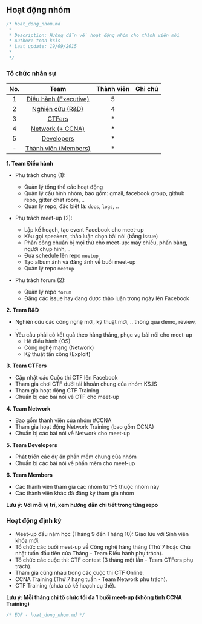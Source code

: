 ## Hoạt động nhóm

```C
/* hoat_dong_nhom.md
 *
 * Description: Hướng dẫn về hoạt động nhóm cho thành viên mới
 * Author: toan-ksis
 * Last update: 19/09/2015
 *
 */
```

### Tổ chức nhân sự

| No. |          Team         | Thành viên | Ghi chú |
|:---:|:---------------------:|:----------:|:-------:|
| 1   | [Điều hành (Executive)](#1-team-dieu-hanh) | 5          |         |
| 2   | [Nghiên cứu (R&D)](#2-team-r-d)      | 4          |         |
| 3   | [CTFers](#3-team-ctfers)               | *          |         |
| 4   | [Network (+ CCNA)](#4-team-network)      | *          |         |
| 5   | [Developers](#5-team-developers)          | *          |         |
| -   | [Thành viên (Members)](#team-members)  | *          |         |

<a name="1-team-dieu-hanh"></a>
**1. Team Điều hành**

* Phụ trách chung (1):
	* Quản lý tổng thể các hoạt động
	* Quản lý cấu hình nhóm, bao gồm: gmail, facebook group, github repo, gitter chat room, ..
	* Quản lý repo, đặc biệt là: `docs`, `logs`, ..

* Phụ trách meet-up (2):
	* Lập kế hoạch, tạo event Facebook cho meet-up
	* Kêu gọi speakers, thảo luận chọn bài nói (bằng issue)
	* Phân công chuẩn bị mọi thứ cho meet-up: máy chiếu, phấn bảng, người chụp hình, ..
	* Đưa schedule lên repo `meetup`
	* Tạo album ảnh và đăng ảnh về buổi meet-up
	* Quản lý repo `meetup`

* Phụ trách forum (2):
	* Quản lý repo `forum`
	* Đăng các issue hay đang được thảo luận trong ngày lên Facebook

<a name="2-team-r-d"></a>
**2. Team R&D**

* Nghiên cứu các công nghệ mới, kỹ thuật mới, .. thông qua demo, review, ..
* Yêu cầu phải có kết quả theo hàng tháng, phục vụ bài nói cho meet-up
	* Hệ điều hành (OS)
	* Công nghệ mạng (Network)
	* Kỹ thuật tấn công (Exploit)

<a name="3-team-ctfers"></a>
**3. Team CTFers**

* Cập nhật các Cuộc thi CTF lên Facebook
* Tham gia chơi CTF dưới tài khoản chung của nhóm KS.IS
* Tham gia hoạt động CTF Training
* Chuẩn bị các bài nói về CTF cho meet-up

<a name="4-team-network"></a>
**4. Team Network**

* Bao gồm thành viên của nhóm #CCNA
* Tham gia hoạt động Network Training (bao gồm CCNA)
* Chuẩn bị các bài nói về Network cho meet-up

<a name="5-team-developers"></a>
**5. Team Developers**

* Phát triển các dự án phần mềm chung của nhóm
* Chuẩn bị các bài nói về phần mềm cho meet-up

<a name="team-members"></a>
**6. Team Members**

* Các thành viên tham gia các nhóm từ 1-5 thuộc nhóm này
* Các thành viên khác đã đăng ký tham gia nhóm

**Lưu ý: Với mỗi vị trí, xem hướng dẫn chi tiết trong từng repo**

<a name="hoat-dong-dinh-ky"></a>
### Hoạt động định kỳ

* Meet-up đầu năm học (Tháng 9 đến Tháng 10): Giao lưu với Sinh viên khóa mới.
* Tổ chức các buổi meet-up về Công nghệ hàng tháng (Thứ 7 hoặc Chủ nhật tuần đầu tiên của Tháng - Team Điều hành phụ trách).
* Tổ chức các cuộc thi: CTF contest (3 tháng một lần - Team CTFers phụ trách).
* Tham gia cùng nhau trong các cuộc thi CTF Online.
* CCNA Training (Thứ 7 hàng tuần - Team Network phụ trách).
* CTF Training (chưa có kế hoạch cụ thể).

**Lưu ý: Mỗi tháng chỉ tổ chức tối đa 1 buổi meet-up (không tính CCNA Training)**

```C
/* EOF - hoat_dong_nhom.md */
```
